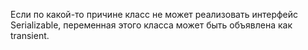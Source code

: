 Если по какой-то причине класс не может реализовать интерфейс Serializable, переменная этого класса может быть объявлена как transient.